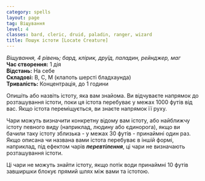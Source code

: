 ```yaml
---
category: spells
layout: page
tag: Віщування
level: 4
classes: bard, cleric, druid, paladin, ranger, wizard
title: Пошук істоти [Locate Creature]
---
```


_Віщування, 4 рівень; бард, клірик, друїд, паладин, рейнджер, маг_    
**Час створення:** 1 дія    
**Відстань:** На себе    
**Складові:** В, С, М (клапоть шерсті бладхаунда)    
**Тривалість:** Концентрація, до 1 години    

Опишіть або назвіть істоту, яка вам знайома. Ви відчуваєте напрямок до розташування істоти, поки ця істота перебуває у межах 1000 футів від вас. Якщо істота переміщується, ви знаєте напрямок її руху.    

Чари можуть визначити конкретну відому вам істоту, або найближчу істоту певного виду (наприклад, людину або єдинорога), якщо ви бачили таку істоту зблизька - у межах 30 футів - принаймні один раз. Якщо описана чи названа вами істота перебуває в іншій формі, наприклад, під ефектом чарів **_перевтілення_**, ці чари не визначають розташування істоти.    

Ці чари не можуть знайти істоту, якщо потік води принаймні 10 футів завширшки блокує прямий шлях між вами та істотою. 
